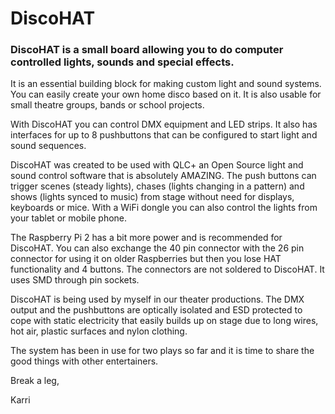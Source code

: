 <!--
---
name: DiscoHAT
class: board
type: audio
formfactor: HAT
manufacturer: Kertatuote
collected: Other
description: Computer controlled DMX lights, sounds and special effects
url: http://discohat.com
buy: http://discohat.com/shop
image: 'discohat.png'
pincount: 40
eeprom: yes
power:
  '1':
  '2':
ground:
  '6':
  '9':
  '14':
  '20':
  '25':
  '30':
  '34':
  '39':
pin:
  '8':
    name: TXD
    active: high
    mode: output
    description: DMX out
  '13':
    name: Button1
    active: low
    mode: input
    description: Button 1
  '15':
    name: Button2
    active: low
    mode: input
    description: Button 2
  '22':
    name: Button3
    active: low
    mode: input
    description: Button 3
  '18':
    name: Button4
    active: low
    mode: input
    description: Button 4
  '16':
    name: Button5
    active: low
    mode: input
    description: Button 5
  '37':
    name: Button6
    active: low
    mode: input
    description: Button 6
  '32':
    name: Button7
    active: low
    mode: input
    description: Button 7
  '36':
    name: Button8
    active: low
    mode: input
    description: Button 8
  '19':
    name: MOSI
    mode: spi
    description: LED strip data
  '23':
    name: SCLK
    mode: spi
    description: LED strip clock
-->
# DiscoHAT

### DiscoHAT is a small board allowing you to do computer controlled lights, sounds and special effects.

It is an essential building block for making custom light and sound systems. You can easily create your own home disco based on it. It is also usable for small theatre groups, bands or school projects.

With DiscoHAT you can control DMX equipment and LED strips. It also has interfaces for up to 8 pushbuttons that can be configured to start light and sound sequences.

DiscoHAT was created to be used with QLC+ an Open Source light and sound control software that is absolutely AMAZING. The push buttons can trigger scenes (steady lights), chases (lights changing in a pattern) and shows (lights synced to music) from stage without need for displays, keyboards or mice. With a WiFi dongle you can also control the lights from your tablet or mobile phone.

The Raspberry Pi 2 has a bit more power and is recommended for DiscoHAT. You can also exchange the 40 pin connector with the 26 pin connector for using it on older Raspberries but then you lose HAT functionality and 4 buttons. The connectors are not soldered to DiscoHAT. It uses SMD through pin sockets.

DiscoHAT is being used by myself in our theater productions. The DMX output and the pushbuttons are optically isolated and ESD protected to cope with static electricity that easily builds up on stage due to long wires, hot air, plastic surfaces and nylon clothing.

The system has been in use for two plays so far and it is time to share the good things with other entertainers.

Break a leg,

Karri

